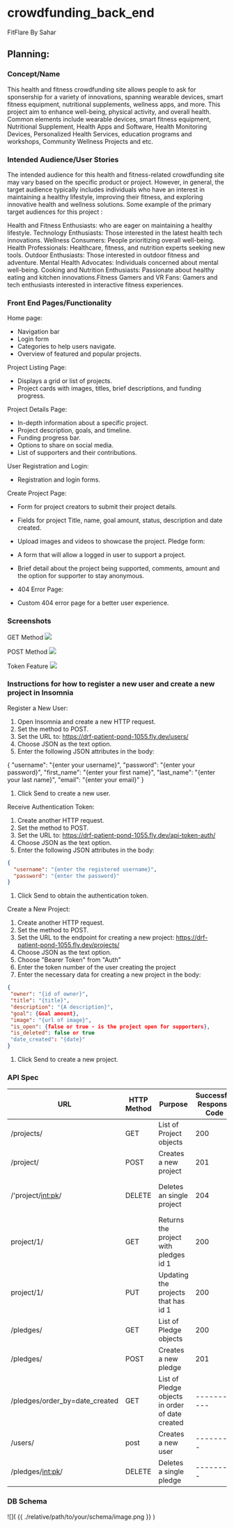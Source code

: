 # crowdfunding_back_end
FitFlare By Sahar

## Planning:
### Concept/Name

This health and fitness crowdfunding site allows people to ask for sponsership for a variety of innovations, spanning wearable devices, smart fitness equipment, nutritional supplements, wellness apps, and more. This project aim to enhance well-being, physical activity, and overall health. Common elements include wearable devices, smart fitness equipment, Nutritional Supplement, Health Apps and Software, Health Monitoring Devices, Personalized Health Services, education programs and workshops, Community Wellness Projects and etc.

### Intended Audience/User Stories

The intended audience for this health and fitness-related crowdfunding site may vary based on the specific product or project. However, in general, the target audience typically includes individuals who have an interest in maintaining a healthy lifestyle, improving their fitness, and exploring innovative health and wellness solutions. 
Some example of the primary target audiences for this project :​

Health and Fitness Enthusiasts: who are eager on maintaining a healthy lifestyle.​
Technology Enthusiasts: Those interested in the latest health tech innovations.​
Wellness Consumers: People prioritizing overall well-being.​
Health Professionals: Healthcare, fitness, and nutrition experts seeking new tools.​
Outdoor Enthusiasts: Those interested in outdoor fitness and adventure.​
Mental Health Advocates: Individuals concerned about mental well-being.​
Cooking and Nutrition Enthusiasts: Passionate about healthy eating and kitchen innovations.​
Fitness Gamers and VR Fans: Gamers and tech enthusiasts interested in interactive fitness experiences.

### Front End Pages/Functionality
Home page:
- Navigation bar
- Login form
- Categories to help users navigate.
- Overview of featured and popular projects.

Project Listing Page:
- Displays a grid or list of projects.
- Project cards with images, titles, brief descriptions, and funding progress.

Project Details Page:
- In-depth information about a specific project.
- Project description, goals, and timeline.
- Funding progress bar.
- Options to share on social media.
- List of supporters and their contributions.

User Registration and Login:
- Registration and login forms.

Create Project Page:
- Form for project creators to submit their project details.
- Fields for project Title, name, goal amount, status, description and date created.
- Upload images and videos to showcase the project.
  Pledge form:
- A form that will allow a logged in user to support a project.
- Brief detail about the project being supported, comments, amount and the option for supporter to stay anonymous.

- 404 Error Page:
- Custom 404 error page for a better user experience.

### Screenshots

GET Method
![](crowdfunding/projects/screenshots-insomnia/successful-get-method.png)

POST Method
![]( crowdfunding/projects/screenshots-insomnia/successful-post-method.png )

Token Feature
![]( crowdfunding/projects/screenshots-insomnia/token-being-returned.png )

### Instructions for how to register a new user and create a new project in Insomnia

Register a New User:

1. Open Insomnia and create a new HTTP request.
2. Set the method to POST.
3. Set the URL to: https://drf-patient-pond-1055.fly.dev/users/
4. Choose JSON as the text option.
5. Enter the following JSON attributes in the body:
   
{
    "username": "{enter your username}",
    "password": "{enter your password}",
    "first_name": "{enter your first name}",
    "last_name": "{enter your last name}",
    "email": "{enter your email}"
}

1. Click Send to create a new user.
 
Receive Authentication Token:

1. Create another HTTP request.
2. Set the method to POST.
3. Set the URL to: https://drf-patient-pond-1055.fly.dev/api-token-auth/
4. Choose JSON as the text option.
5. Enter the following JSON attributes in the body:

```json
{
  "username": "{enter the registered username}",
  "password": "{enter the password}"
}
```
1. Click Send to obtain the authentication token.

Create a New Project:

1. Create another HTTP request.
2. Set the method to POST.
3. Set the URL to the endpoint for creating a new project: https://drf-patient-pond-1055.fly.dev/projects/
4. Choose JSON as the text option.
5. Choose "Bearer Token" from "Auth"
6. Enter the token number of the user creating the project
7. Enter the necessary data for creating a new project in the body:
```json
{
 "owner": "{id of owner}",
 "title": "{title}",
 "description": "{A description}",
 "goal": {Goal amount},
 "image": "{url of image}",
 "is_open": {false or true - is the project open for supporters},
 "is_deleted": false or true
 "date_created": "{date}"
}
```
1. Click Send to create a new project.









### API Spec
| URL | HTTP Method |  Purpose | Successful Response Code | Authentication/ Authorisation  |
|-------------|------------------|------------------|------------------|--------------|
| /projects/  | GET | List of Project objects  |  200 |  Is not required  
| /project/ |  POST |  Creates a new project		| 201  |  Must be logged in
/'project/<int:pk>/ | DELETE	| Deletes an single project	| 204  |  Must be logged in and must be the project owner |
| project/1/  | GET | Returns the project with pledges id 1 | 200 | Is not required
| project/1/  | PUT | Updating the projects that has id 1 | 200 | Must be logged in and must be the project owner
| /pledges/  | GET | List of Pledge objects  |  200 | Is not required
| /pledges/ | POST  | Creates a new pledge  | 201  | Must be logged in
| /pledges/order_by=date_created | GET | List of Pledge objects in order of date created |----------- | Is not required
|/users/ | post  | Creates a new user	  |---------|-----------|
|/pledges/<int:pk>/| DELETE	| Deletes a single pledge	|---------|---------|






### DB Schema
![]( {{ ./relative/path/to/your/schema/image.png }} )